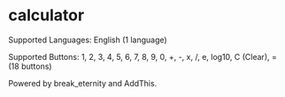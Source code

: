 # calculator
Supported Languages: English (1 language)

Supported Buttons: 1, 2, 3, 4, 5, 6, 7, 8, 9, 0, +, -, x, /, e, log10, C (Clear), = (18 buttons)

Powered by break_eternity and AddThis.
